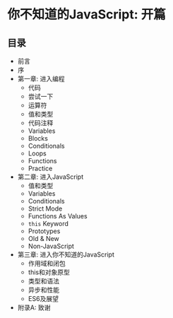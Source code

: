 # 你不知道的JavaScript: 开篇

## 目录

* 前言
* 序
* 第一章: 进入编程
	* 代码
	* 尝试一下
	* 运算符
	* 值和类型
	* 代码注释
	* Variables
	* Blocks
	* Conditionals
	* Loops
	* Functions
	* Practice
* 第二章: 进入JavaScript
	* 值和类型
	* Variables
	* Conditionals
	* Strict Mode
	* Functions As Values
	* `this` Keyword
	* Prototypes
	* Old & New
	* Non-JavaScript
* 第三章: 进入你不知道的JavaScript
	* 作用域和闭包
	* this和对象原型
	* 类型和语法
	* 异步和性能
	* ES6及展望
* 附录A: 致谢
